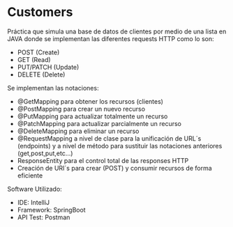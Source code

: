 # Customers
Práctica que simula una base de datos de clientes por medio de una lista en JAVA donde se implementan las diferentes requests HTTP como lo son:
- POST (Create)
- GET (Read)
- PUT/PATCH (Update)
- DELETE (Delete)
  
Se implementan las notaciones:
- @GetMapping para obtener los recursos (clientes)
- @PostMapping para crear un nuevo recurso 
- @PutMapping para actualizar totalmente un recurso
- @PatchMapping para actualizar parcialmente un recurso
- @DeleteMapping para eliminar un recurso
- @RequestMapping a nivel de clase para la unificación de URL´s (endpoints) y a nivel de método para sustituir las notaciones anteriores (get,post,put,etc...)
- ResponseEntity para el control total de las responses HTTP
- Creación de URI´s para crear (POST) y consumir recursos de forma eficiente

Software Utilizado:
- IDE: IntelliJ
- Framework: SpringBoot
- API Test: Postman
